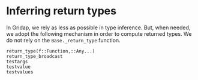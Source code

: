 
# Inferring return types

In Gridap, we rely as less as possible in type inference. But, when needed, we adopt
the following mechanism in order to compute returned types. We do not rely on
the `Base._return_type` function.

```@docs
return_type(f::Function,::Any...)
return_type_broadcast
testargs
testvalue
testvalues
```
